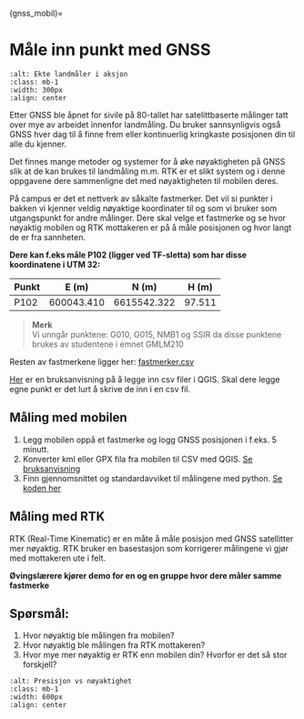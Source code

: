(gnss_mobil)=
# Måle inn punkt med GNSS

```{image} ../bilder/rtk.jpg
:alt: Ekte landmåler i aksjon
:class: mb-1
:width: 300px
:align: center
```

Etter GNSS ble åpnet for sivile på 80-tallet har satelittbaserte målinger tatt over mye av arbeidet innenfor landmåling. Du bruker sannsynligvis også GNSS hver dag til å finne frem eller kontinuerlig kringkaste posisjonen din til alle du kjenner.

Det finnes mange metoder og systemer for å øke nøyaktigheten på GNSS slik at de kan brukes til landmåling m.m. 
RTK er et slikt system og i denne oppgavene dere sammenligne det med nøyaktigheten til mobilen deres.

På campus er det et nettverk av såkalte fastmerker. Det vil si punkter i bakken vi kjenner veldig nøyaktige koordinater til og som vi bruker som utgangspunkt for andre målinger.
Dere skal velge et fastmerke og se hvor nøyaktig mobilen og RTK mottakeren er på å måle posisjonen og hvor langt de er fra sannheten. 


**Dere kan f.eks måle P102 (ligger ved TF-sletta) som har disse koordinatene i UTM 32:**

| Punkt | E (m) | N (m) | H (m) |
|---|---|---|---|
| P102 | 600043.410 | 6615542.322 | 97.511 |

> **Merk** <br> Vi unngår punktene: G010, G015, NMB1 og SSIR da disse punktene brukes av studentene i emnet GMLM210

Resten av fastmerkene ligger her: [fastmerker.csv](/ressurser/fastmerker.csv)


[Her](/bruksanvisninger/qgis_csv_import.md) er en bruksanvisning på å legge inn csv filer i QGIS. Skal dere legge egne punkt er det lurt å skrive de inn i en csv fil.

## Måling med mobilen
1. Legg mobilen oppå et fastmerke og logg GNSS posisjonen i f.eks. 5 minutt.
2. Konverter kml eller GPX fila fra mobilen til CSV med QGIS. [Se bruksanvisning](/bruksanvisninger/qgis_csv_eksport.md)
2. Finn gjennomsnittet og standardavviket til målingene med python. [Se koden her](python_gjennomsnitt)

## Måling med RTK
RTK (Real-Time Kinematic) er en måte å måle posisjon med GNSS satellitter mer nøyaktig. RTK bruker en basestasjon som korrigerer målingene vi gjør med mottakeren ute i felt.

**Øvingslærere kjører demo for en og en gruppe hvor dere måler samme fastmerke**

## Spørsmål:
1. Hvor nøyaktig ble målingen fra mobilen?
1. Hvor nøyaktig ble målingen fra RTK mottakeren?
1. Hvor mye mer nøyaktig er RTK enn mobilen din? Hvorfor er det så stor forskjell?

```{image} ../bilder/presisjon_vs_noyaktighet.png
:alt: Presisjon vs nøyaktighet
:class: mb-1
:width: 600px
:align: center
```